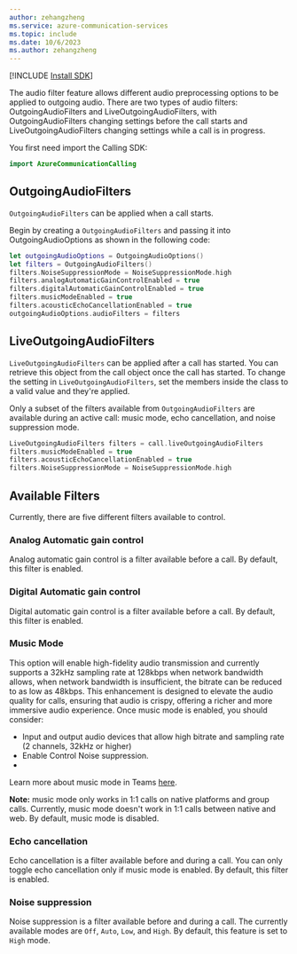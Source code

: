 ```yaml
---
author: zehangzheng
ms.service: azure-communication-services
ms.topic: include
ms.date: 10/6/2023
ms.author: zehangzheng
---
```

[!INCLUDE [Install SDK](../install-sdk/install-sdk-ios.md)]

The audio filter feature allows different audio preprocessing options to be applied to outgoing audio. There are two types of audio filters: OutgoingAudioFilters and LiveOutgoingAudioFilters, with OutgoingAudioFilters changing settings before the call starts and LiveOutgoingAudioFilters changing settings while a call is in progress. 

You first need import the Calling SDK:

```swift
import AzureCommunicationCalling
```

## OutgoingAudioFilters
`OutgoingAudioFilters` can be applied when a call starts. 

Begin by creating a `OutgoingAudioFilters` and passing it into OutgoingAudioOptions as shown in the following code:

```swift
let outgoingAudioOptions = OutgoingAudioOptions()
let filters = OutgoingAudioFilters()
filters.NoiseSuppressionMode = NoiseSuppressionMode.high
filters.analogAutomaticGainControlEnabled = true
filters.digitalAutomaticGainControlEnabled = true
filters.musicModeEnabled = true
filters.acousticEchoCancellationEnabled = true
outgoingAudioOptions.audioFilters = filters
```

## LiveOutgoingAudioFilters
`LiveOutgoingAudioFilters` can be applied after a call has started. You can retrieve this object from the call object once the call has started. To change the setting in `LiveOutgoingAudioFilters`, set the members inside the class to a valid value and they're applied.

Only a subset of the filters available from `OutgoingAudioFilters` are available during an active call: music mode, echo cancellation, and noise suppression mode.

```swift
LiveOutgoingAudioFilters filters = call.liveOutgoingAudioFilters
filters.musicModeEnabled = true
filters.acousticEchoCancellationEnabled = true
filters.NoiseSuppressionMode = NoiseSuppressionMode.high
```

## Available Filters

Currently, there are five different filters available to control.

### Analog Automatic gain control
Analog automatic gain control is a filter available before a call. By default, this filter is enabled.

### Digital Automatic gain control
Digital automatic gain control is a filter available before a call. By default, this filter is enabled.

### Music Mode

This option will enable high-fidelity audio transmission and currently supports a 32kHz sampling rate at 128kbps when network bandwidth allows, when network bandwidth is insufficient, the bitrate can be reduced to as low as 48kbps. This enhancement is designed to elevate the audio quality for calls, ensuring that audio is crispy, offering a richer and more immersive audio experience. Once music mode is enabled, you should consider:

- Input and output audio devices that allow high bitrate and sampling rate (2 channels, 32kHz or higher)
- Enable Control Noise suppression.
- 
Learn more about music mode in Teams [here](https://support.microsoft.com/office/use-high-fidelity-music-mode-to-play-music-in-microsoft-teams-c1550582-2f76-4b31-9f72-e98c7167a18e).

**Note:** music mode only works in 1:1 calls on native platforms and group calls. Currently, music mode doesn't work in 1:1 calls between native and web. By default, music mode is disabled.

### Echo cancellation
Echo cancellation is a filter available before and during a call. You can only toggle echo cancellation only if music mode is enabled. By default, this filter is enabled. 

### Noise suppression
Noise suppression is a filter available before and during a call. The currently available modes are `Off`, `Auto`, `Low`, and `High`. By default, this feature is set to `High` mode. 
